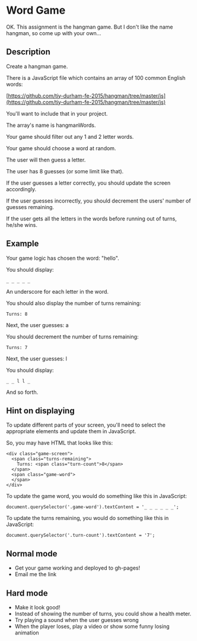 # Word Game

OK. This assignment is the hangman game. But I don't like the name hangman, so come up with your own...

## Description

Create a hangman game.

There is a JavaScript file which contains an array of 100 common English words:

[https://github.com/tiy-durham-fe-2015/hangman/tree/master/js](https://github.com/tiy-durham-fe-2015/hangman/tree/master/js)

You'll want to include that in your project.

The array's name is hangmanWords.

Your game should filter out any 1 and 2 letter words.

Your game should choose a word at random.

The user will then guess a letter.

The user has 8 guesses (or some limit like that).

If the user guesses a letter correctly, you should update the
screen accordingly.

If the user guesses incorrectly, you should decrement the users'
number of guesses remaining.

If the user gets all the letters in the words before running out of
turns, he/she wins.

## Example

Your game logic has chosen the word: "hello".

You should display:

    _ _ _ _ _

An underscore for each letter in the word.

You should also display the number of turns remaining:

    Turns: 8

Next, the user guesses: a

You should decrement the number of turns remaining:

    Turns: 7

Next, the user guesses: l

You should display:

    _ _ l l _

And so forth.

## Hint on displaying

To update different parts of your screen, you'll need to select the
appropriate elements and update them in JavaScript.

So, you may have HTML that looks like this:

    <div class="game-screen">
      <span class="turns-remaining">
        Turns: <span class="turn-count">8</span>
      </span>
      <span class="game-word">
      </span>
    </div>

To update the game word, you would do something like this in JavaScript:

    document.querySelector('.game-word').textContent = '_ _ _ _ _ _';

To update the turns remaining, you would do something like this in JavaScript:

    document.querySelector('.turn-count').textContent = '7';

## Normal mode

- Get your game working and deployed to gh-pages!
- Email me the link

## Hard mode

- Make it look good!
- Instead of showing the number of turns, you could show a health meter.
- Try playing a sound when the user guesses wrong
- When the player loses, play a video or show some funny losing animation
